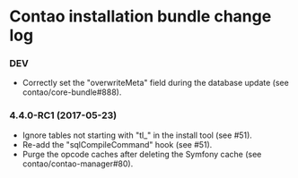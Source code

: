 # Contao installation bundle change log

### DEV

 * Correctly set the "overwriteMeta" field during the database update (see contao/core-bundle#888).

### 4.4.0-RC1 (2017-05-23)

 * Ignore tables not starting with "tl_" in the install tool (see #51).
 * Re-add the "sqlCompileCommand" hook (see #51).
 * Purge the opcode caches after deleting the Symfony cache (see contao/contao-manager#80).
